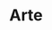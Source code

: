 ---
title: "Arte"
lang: "Portuguese"
year: "2021"
link: "kC-ESS0VAXk"
slides: ""
authors: ['Fattha Mahmud']
tags: ['Art and Culture']
layout: "workshop"
categories: ["workshops"]
---
